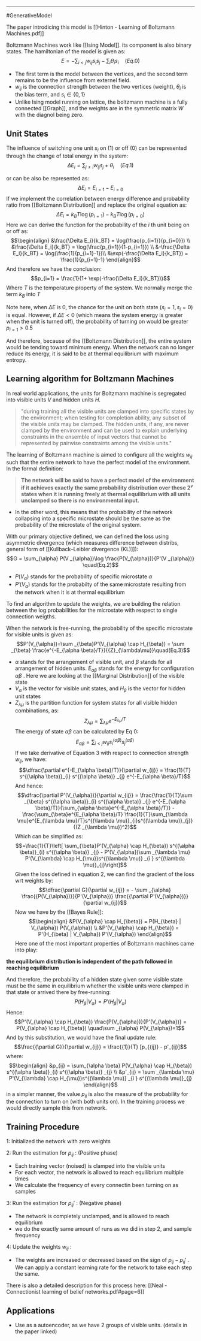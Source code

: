 ----
#GenerativeModel 

The paper introdicing this model is [[Hinton - Learning of Boltzmann Machines.pdf]]

Boltzmann Machines work like [[Ising Model]]. its component is also binary states. The hamiltonian of the model is given as:
$$E = -\sum _{i<j}  w_{ij}s_is_j - \sum _{i} \theta_i s_i \quad(Eq.0)$$
- The first term is the model between the vertices, and the second term remains to be the influence from externel field. 
- $w_{ij}$ is the connection strength between the two vertices (weight), $\theta_i$ is the bias term, and $s_i \in \{0,1\}$
- Unlike Ising model running on lattice, the boltzmann machine is a fully connected [[Graph]], and the weights are in the symmetric matrix $W$ with the diagnol being zero. 

## Unit States

The influence of switching one unit $s_i$ on ($1$) or off ($0$) can be represented through the change of total energy in the system:
$$\Delta E_i = \sum _{j\neq i}  w_{ij}s_j+ \theta_i \quad (Eq .1)$$

or can be also be represented as:
$$\Delta E_i = E_{i=1} - E_{i=0}$$
If we implement the correlation between energy difference and probability ratio from [[Boltzmann Distribution]] and replace the original equation as:
$$\Delta E_i = k_BT \log(p_{i=1} ) - k_BT\log (p_{i=0})$$
Here we can derive the function for the probability of the $i$ th unit being on or off as:
$$\begin{align}
&\frac{\Delta E_i}{k_BT} = \log(\frac{p_{i=1}}{p_{i=0}}) \\
&\frac{\Delta E_i}{k_BT} = \log(\frac{p_{i=1}}{1-p_{i=1}}) \\
&-\frac{\Delta E_i}{k_BT} = \log(\frac{1}{p_{i=1}-1})\\
&\exp(-\frac{\Delta E_i}{k_BT}) = \frac{1}{p_{i=1}-1}
\end{align}$$
And therefore we have the conclusion:
$$p_{i=1} = \frac{1}{1+ \exp(-\frac{\Delta E_i}{k_BT})}$$
Where $T$ is the temperature property of the system. We normally merge the term $k_{B}$ into $T$

Note here, when $\Delta E$ is 0, the chance for the unit on both state ($s_{i} = 1, s_{i}=0$) is equal. However, if $\Delta E < 0$ (which means the system energy is greater when the unit is turned off), the probability of turning on would be greater $p_{i=1} > 0.5$ 

And therefore, because of the [[Boltzmann Distribution]], the entire system would be tending toward minimum energy. When the network can no longer reduce its energy, it is said to be at thermal equilibrium with maximum entropy.

## Learning algorithm for Boltzmann Machines

In real world applications, the units for Boltzmann machine is segregated into visible units $V$ and hidden units $H$.

>"during training all the visible units are clamped into specific states by the environment; when testing for completion ability, any subset of the visible units may be clamped. The hidden units, if any, are never clamped by the environment and can be used to explain underlying constraints in the ensemble of input vectors that cannot be represented by pairwise constraints among the visible units."

The learning of Boltzmann machine is aimed to configure all the weights $w_{ij}$ such that the entire network to have the perfect model of the environment. In the formal definition:

>**The network will be said to have a perfect model of the environment if it achieves exactly the same probability distribution over these $2^v$ states when it is running freely at thermal equilibrium with all units unclamped so there is no environmental input.**

- In the other word, this means that the probability of the network collapsing into a specific microstate should be the same as the probability of the microstate of the original system.

With our primary objective defined, we can defined the loss using asymmetric divergence (which measures difference between distribs, general form of [[Kullback–Leibler divergence (KL)]]):
$$G = \sum_{\alpha} P(V _{\alpha})\log \frac{P(V_{\alpha})}{P'(V _{\alpha})} \quad(Eq.2)$$
- $P(V _{\alpha})$ stands for the probability of specific microstate $\alpha$
- $P'(V_{\alpha})$ stands for the probabilty of the same microstate resulting from the network when it is at thermal equilibrium

To find an algorithm to update the weights, we are building the relation between the log probabilities for the microstate with respect to single connection weigths.

When the network is free-running, the probability of the specific microstate for visible units is given as:
$$P'(V_{\alpha})=\sum _{\beta}P'(V_{\alpha} \cap H_{\beta}) = \sum _{\beta} \frac{e^{-E_{\alpha \beta}/T}}{{Z}_{\lambda\mu}}\quad(Eq.3)$$
- $\alpha$ stands for the arrangement of visible unit, and $\beta$ stands for all arrangement of hidden units. $E_{\alpha \beta}$ stands for the energy for configuration $\alpha \beta$  . Here we are looking at the [[Marginal Distribution]] of the visible state
- $V_{\alpha}$ is the vector for visible unit states, and $H_{\beta}$ is the vector for hidden unit states
 - $Z_{\lambda\mu}$ is the partition function for system states for all visible hidden combinations, as:
$$Z _{\lambda\mu} = \sum _{\lambda\mu} e^{-E_{\lambda \mu}/T}$$
The energy of state $\alpha \beta$ can be calculated by Eq 0:
$$E_{\alpha \beta}  = \sum _{i < j} w_{ij} s^{(\alpha \beta)}_{i}s^{(\alpha \beta)} _{j}$$
If we take derivative of Equation 3 with respect to connection strength $w_{ij}$, we have:
$$\dfrac{\partial e^{-E_{\alpha \beta}/T}}{\partial w_{ij}} = \frac{1}{T} s^{(\alpha \beta)}_{i} s^{(\alpha \beta)} _{j} e^{-E_{\alpha \beta}/T}$$
And hence:
$$\dfrac{\partial P'(V_{\alpha})}{\partial w_{ij}} = \frac{\frac{1}{T}\sum _{\beta} s^{(\alpha \beta)}_{i} s^{(\alpha \beta)} _{j} e^{-E_{\alpha \beta}/T}}{\sum_{\alpha \beta}e^{-E_{\alpha \beta}/T}} - \frac{\sum_{\beta}e^{E_{\alpha \beta}/T} \frac{1}{T}\sum_{\lambda \mu}e^{E_{\lambda \mu}/T}s^{(\lambda \mu)}_{i}s^{(\lambda \mu)}_{j}}{(Z _{\lambda \mu})^2}$$
Which can be simplified as:
$$=\frac{1}{T}\left[ \sum_{\beta}P'(V_{\alpha} \cap H_{\beta}) s^{(\alpha \beta)}_{i} s^{(\alpha \beta)} _{j} - P'(V_{\alpha})\sum _{\lambda \mu} P'(V_{\lambda} \cap H_{\mu})s^{(\lambda \mu)} _{i } s^{(\lambda \mu)}_{j}\right]$$
Given the loss defined in equation 2, we can find the gradient of the loss wrt weights by:
$$\dfrac{\partial G}{\partial w_{ij}} = - \sum _{\alpha} \frac{{P(V_{\alpha})}}{P'(V_{\alpha})} \frac{{\partial P'(V_{\alpha})}}{\partial w_{ij}}$$
Now we have by the [[Bayes Rule]]:
$$\begin{align}
&P(V_{\alpha} \cap H_{\beta}) = P(H_{\beta} | V_{\alpha}) P(V_{\alpha})
 \\ &P'(V_{\alpha} \cap H_{\beta}) = P'(H_{\beta} | V_{\alpha}) P'(V_{\alpha})
\end{align}$$
Here one of the most important properties of Boltzmann machines came into play:

**the equilibrium distribution is independent of the path followed in reaching equilibrium**

And therefore, the probability of a hidden state given some visible state must be the same in equilibrium whether the visible units were clamped in that state or arrived there by free-running:
$$P(H_{\beta} | V_{\alpha}) = P'(H_{\beta} | V_{\alpha})$$
Hence:
$$P'(V_{\alpha} \cap H_{\beta}) \frac{P(V_{\alpha})}{P'(V_{\alpha})} = P(V_{\alpha} \cap H_{\beta}) \quad\sum _{\alpha} P(V_{\alpha})=1$$
And by this substitution, we would have the final update rule:
$$\frac{{\partial G}}{\partial w_{ij}} = \frac{{1}}{T} [p_{{ij}} - p'_{ij}]$$
where:
$$\begin{align}
&p_{ij} = \sum_{\alpha \beta} P(V_{\alpha} \cap H_{\beta}) s^{(\alpha \beta)}_{i} s^{(\alpha \beta)} _{j} \\
&p'_{ij} = \sum _{\lambda \mu} P'(V_{\lambda} \cap H_{\mu})s^{(\lambda \mu)} _{i } s^{(\lambda \mu)}_{j}
\end{align}$$
in a simpler manner, the value $p_{ij}$ is also the measure of the probability for the connection to turn on (with both units on). In the training process we would directly sample this from network.

## Training Procedure

1: Initialized the network with zero weights

2: Run the estimation for $p_{ij}$ : (Positive phase)
- Each training vector (noised) is clamped into the visible units 
- For each vector, the network is allowed to reach equilibrium multiple times
- We calculate the frequency of every connectin been turning on as samples  

3: Run the estimation for $p_{ij}'$ : (Negative phase)
- The network is completely unclamped, and is allowed to reach equilibrium
- we do the exactly same amount of runs as we did in step 2, and sample frequency

4: Update the weights $w_{ij}$ :
- The weights are increased or decreased based on the sign of $p_{ij} - p_{ij}'$ . We can apply a constant learning rate for the network to take each step the same. 

There is also a detailed description for this process here: [[Neal - Connectionist learning of belief networks.pdf#page=6]]

## Applications

- Use as a autoencoder, as we have 2 groups of visible units. (details in the paper linked)